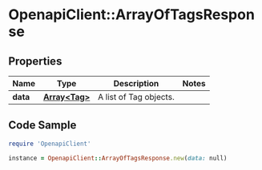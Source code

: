 # OpenapiClient::ArrayOfTagsResponse

## Properties

Name | Type | Description | Notes
------------ | ------------- | ------------- | -------------
**data** | [**Array&lt;Tag&gt;**](Tag.md) | A list of Tag objects. | 

## Code Sample

```ruby
require 'OpenapiClient'

instance = OpenapiClient::ArrayOfTagsResponse.new(data: null)
```


